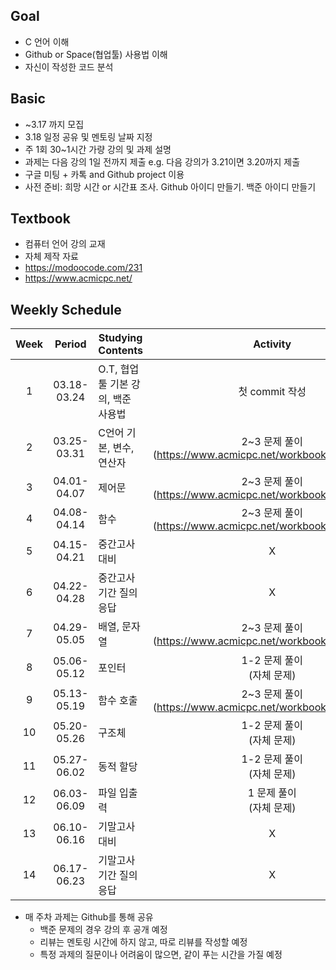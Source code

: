## Goal
+ C 언어 이해
+ Github or Space(협업툴) 사용법 이해
+ 자신이 작성한 코드 분석
## Basic
+ ~3.17 까지 모집
+ 3.18 일정 공유 및 멘토링 날짜 지정
+ 주 1회 30~1시간 가량 강의 및 과제 설명
+ 과제는 다음 강의 1일 전까지 제출 e.g. 다음 강의가 3.21이면 3.20까지 제출
+ 구글 미팅 + 카톡 and Github project 이용
+ 사전 준비: 희망 시간 or 시간표 조사. Github 아이디 만들기. 백준 아이디 만들기
## Textbook
+ 컴퓨터 언어 강의 교재
+ 자체 제작 자료
+ https://modoocode.com/231
+ https://www.acmicpc.net/
## Weekly Schedule

| Week |   Period    | Studying Contents      |                          Activity                          |
| :--: | :---------: | ---------------------- | :--------------------------------------------------------: |
|  1   | 03.18-03.24 | O.T, 협업툴 기본 강의, 백준 사용법 |                        첫 commit 작성                         |
|  2   | 03.25-03.31 | C언어 기본, 변수, 연산자        | 2~3 문제 풀이<br>(https://www.acmicpc.net/workbook/view/18651) |
|  3   | 04.01-04.07 | 제어문                    | 2~3 문제 풀이<br>(https://www.acmicpc.net/workbook/view/18652) |
|  4   | 04.08-04.14 | 함수                     | 2~3 문제 풀이<br>(https://www.acmicpc.net/workbook/view/18653) |
|  5   | 04.15-04.21 | 중간고사 대비                |                             X                              |
|  6   | 04.22-04.28 | 중간고사 기간 질의응답           |                             X                              |
|  7   | 04.29-05.05 | 배열, 문자열                | 2~3 문제 풀이<br>(https://www.acmicpc.net/workbook/view/18654) |
|  8   | 05.06-05.12 | 포인터                    |                    1-2 문제 풀이<br>(자체 문제)                    |
|  9   | 05.13-05.19 | 함수 호출                  | 2~3 문제 풀이<br>(https://www.acmicpc.net/workbook/view/18655) |
|  10  | 05.20-05.26 | 구조체                    |                    1-2 문제 풀이<br>(자체 문제)                    |
|  11  | 05.27-06.02 | 동적 할당                  |                    1-2 문제 풀이<br>(자체 문제)                    |
|  12  | 06.03-06.09 | 파일 입출력                 |                     1 문제 풀이<br>(자체 문제)                     |
|  13  | 06.10-06.16 | 기말고사 대비                |                             X                              |
|  14  | 06.17-06.23 | 기말고사 기간 질의응답           |                             X                              |

+ 매 주차 과제는 Github를 통해 공유
	+ 백준 문제의 경우 강의 후 공개 예정
	+ 리뷰는 멘토링 시간에 하지 않고, 따로 리뷰를 작성할 예정
	+ 특정 과제의 질문이나 어려움이 많으면, 같이 푸는 시간을 가질 예정
